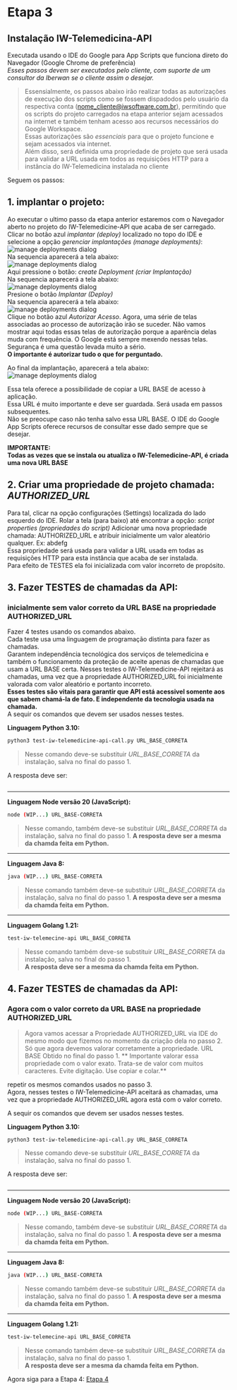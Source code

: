 # Etapa 3  
## Instalação IW-Telemedicina-API
  
Executada usando o IDE do Google para App Scripts que funciona direto do Navegador (Google Chrome de preferência)  
*Esses passos devem ser executados pelo cliente, com suporte de um consultor da Iberwan se o cliente assim o desejar.*
  
>Essensialmente, os passos abaixo irão realizar todas as autorizações de execução dos scripts como se fossem dispadodos pelo usuário da respectiva conta (<nome_cliente@iwsoftware.com.br>),
permitindo que os scripts do projeto carregados na etapa anterior sejam acessados na internet e também tenham acesso aos recursos necessários do Google Workspace.  
Essas autorizações são *essenciais* para que o projeto funcione e sejam acessados via internet.  
Além disso, será definida uma propriedade de projeto que será usada para validar a URL usada em todos as requisições HTTP
para a instância do IW-Telemedicina instalada no cliente  

Seguem os passos:  

## 1. **implantar o projeto:**  
Ao executar o ultimo passo da etapa anterior estaremos com o Navegador aberto no projeto do IW-Telemedicine-API que acaba de ser carregado.  
Clicar no botão azul *implantar (deploy)* localizado no topo do IDE e selecione a opção *gerenciar implantações (manage deployments)*:  
![manage deployments dialog](./Screenshot-gas-gerenciar-implantacao-0.png)  
Na sequencia aparecerá a tela abaixo:  
![manage deployments dialog](./Screenshot-gas-gerenciar-implantacao-1-criar-implantacao.png)  
Aqui pressione o botão: *create Deployment (criar Implantação)*  
Na sequencia aparecerá a tela abaixo:  
![manage deployments dialog](./Screenshot-gas-gerenciar-implantacao-2-implantar.png)  
Presione o botão *Implantar (Deploy)*  
Na sequencia aparecerá a tela abaixo:  
![manage deployments dialog](./Screenshot-gas-gerenciar-implantacao-3-autorizar-acesso.png)  
Clique no botão azul *Autorizar Acesso*.
Agora, uma série de telas associadas ao processo de autorização irão se suceder.
Não vamos mostrar aqui todas essas telas de autorização porque a aparência delas muda com frequência.
O Google está sempre mexendo nessas telas. Segurança é uma questão levada muito a sério.  
**O importante é autorizar tudo o que for perguntado.**  

Ao final da implantação, aparecerá a tela abaixo:  
![manage deployments dialog](./Screenshot-gas-gerenciar-implantacao-5-concluido.png)  

Essa tela oferece a possibilidade de copiar a URL BASE de acesso à aplicação.  
Essa URL é muito importante e deve ser guardada. Será usada em passos subsequentes.  
Não se preocupe caso não tenha salvo essa URL BASE. O IDE do Google App Scripts oferece recursos de consultar esse dado sempre que se desejar.   
  
**IMPORTANTE:**   
**Todas as vezes que se instala ou atualiza o IW-Telemedicine-API, é criada uma nova URL BASE**  

## 2. Criar uma propriedade de projeto chamada: *AUTHORIZED_URL*  
Para tal, clicar na opção configurações (Settings) localizada do lado esquerdo do IDE.
Rolar a tela (para baixo) até encontrar a opção: *script properties (propriedades do script)*
Adicionar uma nova propriedade chamada: AUTHORIZED_URL e atribuir inicialmente um valor aleatório qualquer. Ex: abdefg  
Essa propriedade será usada para validar a URL usada em todas as requisições HTTP para esta instância que acaba de ser instalada.  
Para efeito de TESTES ela foi inicializada com valor incorreto de propósito.

## 3. Fazer TESTES de chamadas da API:  
### inicialmente sem valor correto da URL BASE na propriedade AUTHORIZED_URL  

Fazer 4 testes usando os comandos abaixo.  
Cada teste usa uma linguagem de programação distinta para fazer as chamadas.  
Garantem independência tecnológica dos serviços de telemedicina e também o funcionamento da proteção de aceite apenas de chamadas que usam
a URL BASE certa.
Nesses testes o IW-Telemedicine-API rejeitará as chamadas, uma vez que a propriedade AUTHORIZED_URL foi inicialmente valorada com valor aleatório e portanto incorreto.  
**Esses testes são vitais para garantir que API está acessivel somente aos que sabem chamá-la de fato. E independente da tecnologia usada na chamada.**  
A sequir os comandos que devem ser usados nesses testes.  

**Linguagem Python 3.10:**  
```bash  
python3 test-iw-telemedicine-api-call.py URL_BASE_CORRETA
```  
>Nesse comando deve-se substituir *URL_BASE_CORRETA* da instalação, salva no final do passo 1.

A resposta deve ser:  
```json  

```

---  

**Linguagem Node versão 20 (JavaScript):**  
```bash  
node (WIP...) URL_BASE-CORRETA
```  
>Nesse comando, também deve-se substituir *URL_BASE_CORRETA* da instalação, salva no final do passo 1.
**A resposta deve ser a mesma da chamda feita em Python.**  

---  

**Linguagem Java 8:**  
```bash  
java (WIP...) URL_BASE-CORRETA
```  
>Nesse comando também deve-se substituir *URL_BASE_CORRETA* da instalação, salva no final do passo 1.
**A resposta deve ser a mesma da chamda feita em Python.**  

---  

**Linguagem Golang 1.21:**  
```bash  
test-iw-telemecine-api URL_BASE_CORRETA
```  
>Nesse comando também deve-se substituir *URL_BASE_CORRETA* da instalação, salva no final do passo 1.  
**A resposta deve ser a mesma da chamda feita em Python.**  


## 4. Fazer TESTES de chamadas da API:  
### Agora com o valor correto da URL BASE na propriedade AUTHORIZED_URL  

>Agora vamos acessar a Propriedade AUTHORIZED_URL via IDE do mesmo modo que fizemos no momento da criação dela no passo 2.
Só que agora devemos valorar corretamente a propriedade. URL BASE Obtido no final do passo 1.
** Importante valorar essa propriedade com o valor exato. Trata-se de valor com muitos caracteres. Evite digitação. Use copiar e colar.**  

repetir os mesmos comandos usados no passo 3.  
Agora, nesses testes o IW-Telemedicine-API aceitará as chamadas, uma vez que a propriedade AUTHORIZED_URL agora está com o valor correto.  

A sequir os comandos que devem ser usados nesses testes.  

**Linguagem Python 3.10:**  
```bash  
python3 test-iw-telemedicine-api-call.py URL_BASE_CORRETA
```  
>Nesse comando deve-se substituir *URL_BASE_CORRETA* da instalação, salva no final do passo 1.

A resposta deve ser:  
```json  

```

---  

**Linguagem Node versão 20 (JavaScript):**  
```bash  
node (WIP...) URL_BASE-CORRETA
```  
>Nesse comando, também deve-se substituir *URL_BASE_CORRETA* da instalação, salva no final do passo 1.
**A resposta deve ser a mesma da chamda feita em Python.**  

---  

**Linguagem Java 8:**  
```bash  
java (WIP...) URL_BASE-CORRETA
```  
>Nesse comando também deve-se substituir *URL_BASE_CORRETA* da instalação, salva no final do passo 1.
**A resposta deve ser a mesma da chamda feita em Python.**  

---  

**Linguagem Golang 1.21:**  
```bash  
test-iw-telemecine-api URL_BASE_CORRETA
```  
>Nesse comando também deve-se substituir *URL_BASE_CORRETA* da instalação, salva no final do passo 1.  
**A resposta deve ser a mesma da chamda feita em Python.**  



Agora siga para a Etapa 4: [Etapa 4](installing-iw-telemedicine-in-clients-iwcare-config-lang-pt.md)  

